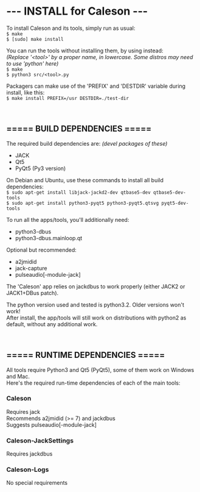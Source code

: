# ---  INSTALL for Caleson  ---

To install Caleson and its tools, simply run as usual: <br/>
`$ make` <br/>
`$ [sudo] make install`

You can run the tools without installing them, by using instead: <br/>
<i>(Replace '&lt;tool&gt;' by a proper name, in lowercase. Some distros may need to use 'python' here)</i> <br/>
`$ make` <br/>
`$ python3 src/<tool>.py`

Packagers can make use of the 'PREFIX' and 'DESTDIR' variable during install, like this: <br/>
`$ make install PREFIX=/usr DESTDIR=./test-dir`

<br/>

===== BUILD DEPENDENCIES =====
--------------------------------
The required build dependencies are: <i>(devel packages of these)</i>

 - JACK
 - Qt5
 - PyQt5 (Py3 version)

On Debian and Ubuntu, use these commands to install all build dependencies: <br/>
`$ sudo apt-get install libjack-jackd2-dev qtbase5-dev qtbase5-dev-tools` <br/>
`$ sudo apt-get install python3-pyqt5 python3-pyqt5.qtsvg pyqt5-dev-tools`

To run all the apps/tools, you'll additionally need:

 - python3-dbus
 - python3-dbus.mainloop.qt

Optional but recommended:

 - a2jmidid
 - jack-capture
 - pulseaudio[-module-jack]

The 'Caleson' app relies on jackdbus to work properly (either JACK2 or JACK1+DBus patch). <br/>

The python version used and tested is python3.2. Older versions won't work! <br/>
After install, the app/tools will still work on distributions with python2 as default, without any additional work.

<br/>

===== RUNTIME DEPENDENCIES =====
----------------------------------
All tools require Python3 and Qt5 (PyQt5), some of them work on Windows and Mac. <br/>
Here's the required run-time dependencies of each of the main tools:

### Caleson
Requires jack <br/>
Recommends a2jmidid (>= 7) and jackdbus <br/>
Suggests pulseaudio[-module-jack] <br/>

### Caleson-JackSettings
Requires jackdbus <br/>

### Caleson-Logs
No special requirements <br/>
